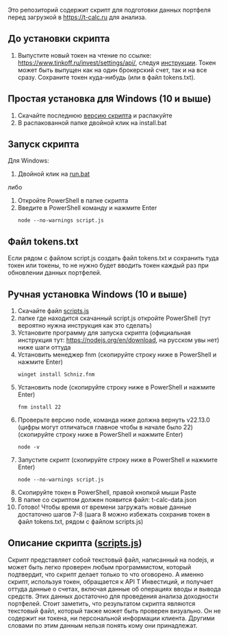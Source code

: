 Это репозиторий содержит скрипт для подготовки данных портфеля перед загрузкой в https://t-calc.ru для анализа.

## До установки скрипта
1. Выпустите новый токен на чтение по ссылке: https://www.tinkoff.ru/invest/settings/api/, следуя [инструкции](https://t-calc.ru/docs/get-token/). Токен может быть выпущен как на один брокерский счет, так и на все сразу.
   Сохраните токен куда-нибудь (или в файл tokens.txt).

## Простая установка для Windows (10 и выше)
1. Скачайте последнюю [версию скрипта](https://github.com/jeckep/t-calc-scripts/archive/refs/tags/v0.3.zip) и распакуйте
2. В распакованной папке двойной клик на install.bat

## Запуск скрипта
Для Windows:
1. Двойной клик на [run.bat](./run.bat)

либо 
1. Откройте PowerShell в папке скрипта
2. Введите в PowerShell команду и нажмите Enter
    ```
    node --no-warnings script.js 
    ```
## Файл tokens.txt
Если рядом с файлом script.js создать файл tokens.txt и сохранить туда токен или токены,
то не нужно будет вводить токен каждый раз при обновлении данных портфелей.

## Ручная установка Windows (10 и выше)

1. Скачайте файл [scripts.js](./script.js) 
2. папке где находится скачанный script.js откройте PowerShell (тут вероятно нужна инструкция как это сделать)
3. Установите программу для запуска скрипта (официальная инструкция тут: https://nodejs.org/en/download, на русском увы нет) ниже шаги оттуда
4. Установить менеджер fnm (скопируйте строку ниже в PowerShell и нажмите Enter) 
    ```
    winget install Schniz.fnm  
    ```
5. Установить node (скопируйте строку ниже в PowerShell и нажмите Enter)
    ```
    fnm install 22  
    ```
6. Проверьте версию node, команда ниже должна вернуть v22.13.0 (цифры могут отличаться главное чтобы в начале было 22) (скопируйте строку ниже в PowerShell и нажмите Enter)
    ```
    node -v  
    ```
7. Запустите скрипт (скопируйте строку ниже в PowerShell и нажмите Enter)   
    ```
    node --no-warnings script.js 
    ```
8. Скопируйте токен в PowerShell, правой кнопкой мыши Paste
9. В папке со скриптом должен появится файл: t-calc-data.json
10. Готово! Чтобы время от времени загружать новые данные достаточно шагов 7-8 (шага 8 можно избежать сохранив токен в файл tokens.txt, рядом с файлом scripts.js)

   
## Описание скрипта ([scripts.js](./script.js))

Скрипт представляет собой текстовый файл, написанный на nodejs, и может быть легко проверен любым программистом,
который подтвердит, что скрипт делает только то что оговорено. А именно скрипт, используя токен, обращается к API Т Инвестиций,
и получает оттуда данные о счетах, включая данные об операциях вводы и вывода средств.
Этих данных достаточно для проведения анализа доходности портфелей. Стоит заметить, что результатом скрипта являются текстовый файл,
который также может быть проверен визуально. Он не содержит ни токена, ни персональной информации клиента.
Другими словами по этим данным нельзя понять кому они принадлежат.


